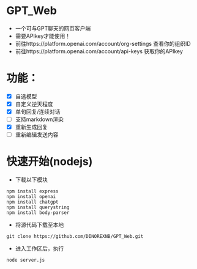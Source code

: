 # GPT_Web
- 一个可与GPT聊天的网页客户端
- 需要APIkey才能使用！
- 前往https://platform.openai.com/account/org-settings 查看你的组织ID
- 前往https://platform.openai.com/account/api-keys 获取你的APIkey
# 功能：
- [x] 自选模型
- [x] 自定义逆天程度 
- [x] 单句回复/连续对话
- [ ] 支持markdown渲染
- [x] 重新生成回复
- [ ] 重新编辑发送内容
# 快速开始(nodejs)
- 下载以下模块
```
npm install express
npm install openai
npm install chatgpt
npm install querystring
npm install body-parser
```
- 将源代码下载至本地
```
git clone https://github.com/DINOREXNB/GPT_Web.git
```
- 进入工作区后，执行
```
node server.js
```